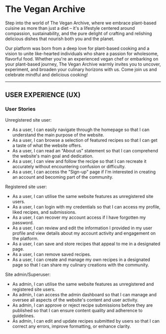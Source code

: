# **The Vegan Archive**

Step into the world of The Vegan Archive, where we embrace plant-based cuisine as more than just a diet – it's a lifestyle centered around compassion, sustainability, and the pure delight of crafting and relishing delicious dishes that nourish both you and the planet.

Our platform was born from a deep love for plant-based cooking and a vision to unite like-hearted individuals who share a passion for wholesome, flavorful food. Whether you're an experienced vegan chef or embarking on your plant-based journey, The Vegan Archive warmly invites you to uncover, experiment, and broaden your culinary horizons with us. Come join us and celebrate mindful and delicious cooking!

<hr>

## **USER EXPERIENCE (UX)**

### **User Stories**

Unregistered site user:

- As a user, I can easily navigate through the homepage so that I can understand the main purpose of the website.
- As a user, I can browse a selection of featured recipes so that I can get a taste of what the website offers.
- As a user, I can read an “About us” statement so that I can comprehend the website's main goal and dedication.
- As a user, I can view and follow the recipe so that I can recreate it accurately without encountering confusion or difficulty.
- As a user, I can access the "Sign-up" page if I'm interested in creating an account and becoming part of the community.

Registered site user:

- As a user, I can utilise the same website features as unregistered site users.
- As a user, I can login with my credentials so that I can access my profile, liked recipes, and submissions.
- As a user, I can recover my account access if I have forgotten my password.
- As a user, I can review and edit the information I provided in my user profile and view details about my account activity and engagement on the platform.
- As a user, I can save and store recipes that appeal to me in a designated page.
- As a user, I can remove saved recipes.
- As a user, I can create and manage my own recipes in a designated page so that I can share my culinary creations with the community.

Site admin/Superuser:

- As admin, I can utilise the same website features as unregistered and registered site users.
- As admin, I can access the admin dashboard so that I can manage and oversee all aspects of the website's content and user activity.
- As admin, I can approve or reject recipe submissions before they are published so that I can ensure content quality and adherence to guidelines.
- As admin, I can edit and update recipes submitted by users so that I can correct any errors, improve formatting, or enhance clarity.
